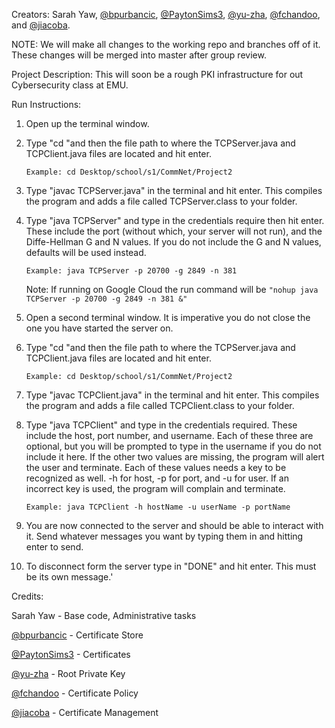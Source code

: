 
Creators: Sarah Yaw, [@bpurbancic](https://github.com/bpurbancic), [@PaytonSims3](https://github.com/PaytonSims3), [@yu-zha](https://github.com/yu-zha), [@fchandoo](https://github.com/fchandoo), and [@jiacoba](https://github.com/jiacoba).

NOTE: We will make all changes to the working repo and branches off of it. These changes will be merged into master after group review.

Project Description:
  This will soon be a rough PKI infrastructure for out Cybersecurity class at EMU.

Run Instructions:
  1)  Open up the terminal window.
  2)  Type "cd "and then the file path to where the TCPServer.java and TCPClient.java files are located and hit enter.
      
      `Example: cd Desktop/school/s1/CommNet/Project2`
  3)  Type "javac TCPServer.java" in the terminal and hit enter. This compiles the program and adds a file called TCPServer.class to your folder.
  4)  Type "java TCPServer" and type in the credentials require then hit enter. These include the port (without which, your server will not run), and the Diffe-Hellman G and N values. If you do not include the G and N values, defaults will be used instead.
      
      `Example: java TCPServer -p 20700 -g 2849 -n 381`
      
      Note: If running on Google Cloud the run command will be `"nohup java TCPServer -p 20700 -g 2849 -n 381 &"`
  5)  Open a second terminal window. It is imperative you do not close the one you have started the server on.
  6)  Type "cd "and then the file path to where the TCPServer.java and TCPClient.java files are located and hit enter.
      
      `Example: cd Desktop/school/s1/CommNet/Project2`
  7)  Type "javac TCPClient.java" in the terminal and hit enter. This compiles the program and adds a file called TCPClient.class to your folder.
  8)  Type "java TCPClient" and type in the credentials required. These include the host, port number, and username. Each of these three are optional, but you will be prompted to type in the username if you do not include it here. If the other two values are missing, the program will alert the user and terminate. Each of these values needs a key to be recognized as well. -h for host, -p for port, and -u for user. If an incorrect key is used, the program will complain and terminate.
      
      `Example: java TCPClient -h hostName -u userName -p portName`
  9)  You are now connected to the server and should be able to interact with it. Send whatever messages you want by typing them in and hitting enter to send.
  10) To disconnect form the server type in "DONE" and hit enter. This must be its own message.'

Credits:

  Sarah Yaw - Base code, Administrative tasks
  
  [@bpurbancic](https://github.com/bpurbancic) - Certificate Store
  
  [@PaytonSims3](https://github.com/PaytonSims3) - Certificates 
  
  [@yu-zha](https://github.com/yu-zha) - Root Private Key
  
  [@fchandoo](https://github.com/fchandoo) - Certificate Policy
  
  [@jiacoba](https://github.com/jiacoba) - Certificate Management
